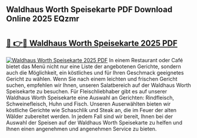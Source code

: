 ## Waldhaus Worth Speisekarte PDF Download Online 2025 EQzmr

# <h2><a href="http://gcbe0id.nevu.top/?p=Waldhaus+Worth+Speisekarte">🔗 👉🔴 Waldhaus Worth Speisekarte 2025 PDF</a></h2>

[![Waldhaus Worth Speisekarte 2025 PDF](https://i.imgur.com/dBaPXMq.png)](http://gcbe0id.nevu.top/?p=Waldhaus+Worth+Speisekarte)
In einem Restaurant oder Café bietet das Menü nicht nur eine Liste der angebotenen Gerichte, sondern auch die Möglichkeit, ein köstliches und für Ihren Geschmack geeignetes Gericht zu wählen. Wenn Sie nach einem leichten und frischen Gericht suchen, empfehlen wir Ihnen, unseren Salatbereich auf der Waldhaus Worth Speisekarte zu besuchen. Für Fleischliebhaber gibt es auf unserer Waldhaus Worth Speisekarte eine Auswahl an Gerichten: Rindfleisch, Schweinefleisch, Huhn und Fisch. Unseren Auserwählten bieten wir köstliche Gerichte wie Schaschlik und Steak an, die im Feuer der alten Wälder zubereitet werden. In jedem Fall sind wir bereit, Ihnen bei der Auswahl der Speisen auf der Waldhaus Worth Speisekarte zu helfen und Ihnen einen angenehmen und angenehmen Service zu bieten.
